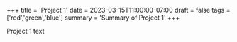 +++
title = 'Project 1'
date = 2023-03-15T11:00:00-07:00
draft = false
tags = ['red','green','blue']
summary = 'Summary of Project 1'
+++

Project 1 text